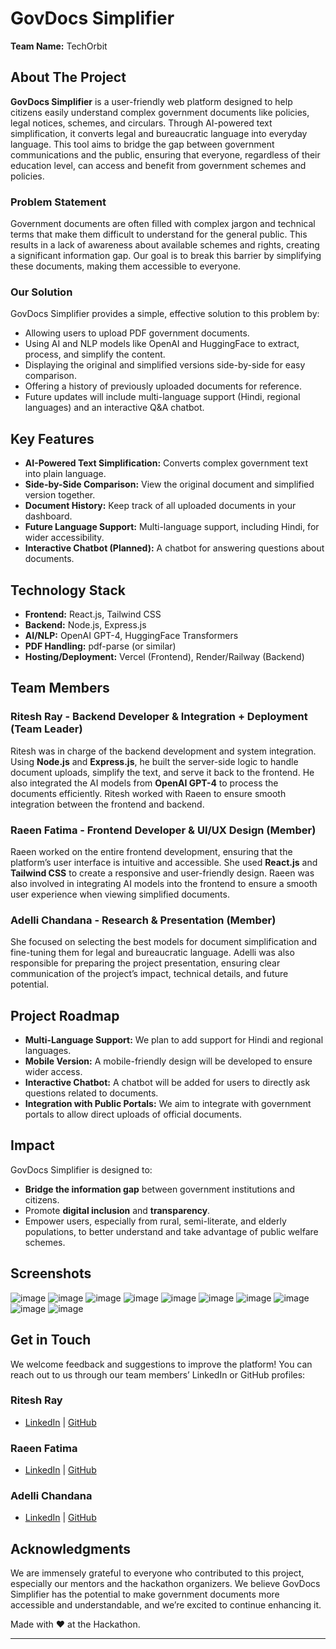 # **GovDocs Simplifier**  
**Team Name:** TechOrbit

## **About The Project**
**GovDocs Simplifier** is a user-friendly web platform designed to help citizens easily understand complex government documents like policies, legal notices, schemes, and circulars. Through AI-powered text simplification, it converts legal and bureaucratic language into everyday language. This tool aims to bridge the gap between government communications and the public, ensuring that everyone, regardless of their education level, can access and benefit from government schemes and policies.

### **Problem Statement**
Government documents are often filled with complex jargon and technical terms that make them difficult to understand for the general public. This results in a lack of awareness about available schemes and rights, creating a significant information gap. Our goal is to break this barrier by simplifying these documents, making them accessible to everyone.

### **Our Solution**
GovDocs Simplifier provides a simple, effective solution to this problem by:
- Allowing users to upload PDF government documents.
- Using AI and NLP models like OpenAI and HuggingFace to extract, process, and simplify the content.
- Displaying the original and simplified versions side-by-side for easy comparison.
- Offering a history of previously uploaded documents for reference.
- Future updates will include multi-language support (Hindi, regional languages) and an interactive Q&A chatbot.

## **Key Features**
- **AI-Powered Text Simplification:** Converts complex government text into plain language.
- **Side-by-Side Comparison:** View the original document and simplified version together.
- **Document History:** Keep track of all uploaded documents in your dashboard.
- **Future Language Support:** Multi-language support, including Hindi, for wider accessibility.
- **Interactive Chatbot (Planned):** A chatbot for answering questions about documents.

## **Technology Stack**
- **Frontend:** React.js, Tailwind CSS
- **Backend:** Node.js, Express.js
- **AI/NLP:** OpenAI GPT-4, HuggingFace Transformers
- **PDF Handling:** pdf-parse (or similar)
- **Hosting/Deployment:** Vercel (Frontend), Render/Railway (Backend)

## **Team Members**

### **Ritesh Ray** - Backend Developer & Integration  + Deployment (Team Leader)
Ritesh was in charge of the backend development and system integration. Using **Node.js** and **Express.js**, he built the server-side logic to handle document uploads, simplify the text, and serve it back to the frontend. He also integrated the AI models from **OpenAI GPT-4**  to process the documents efficiently. Ritesh worked with Raeen to ensure smooth integration between the frontend and backend.

### **Raeen Fatima** - Frontend Developer & UI/UX Design (Member)
Raeen worked on the entire frontend development, ensuring that the platform’s user interface is intuitive and accessible. She used **React.js** and **Tailwind CSS** to create a responsive and user-friendly design. Raeen was also involved in integrating AI models into the frontend to ensure a smooth user experience when viewing simplified documents.

### **Adelli Chandana** - Research & Presentation  (Member)
 She focused on selecting the best models for document simplification and fine-tuning them for legal and bureaucratic language. Adelli was also responsible for preparing the project presentation, ensuring clear communication of the project’s impact, technical details, and future potential.

## **Project Roadmap**
- **Multi-Language Support:** We plan to add support for Hindi and regional languages.
- **Mobile Version:** A mobile-friendly design will be developed to ensure wider access.
- **Interactive Chatbot:** A chatbot will be added for users to directly ask questions related to documents.
- **Integration with Public Portals:** We aim to integrate with government portals to allow direct uploads of official documents.

## **Impact**
GovDocs Simplifier is designed to:
- **Bridge the information gap** between government institutions and citizens.
- Promote **digital inclusion** and **transparency**.
- Empower users, especially from rural, semi-literate, and elderly populations, to better understand and take advantage of public welfare schemes.

## **Screenshots**
![image](https://github.com/user-attachments/assets/2dabe7f1-b4af-4963-a368-94d41b298d6b)
![image](https://github.com/user-attachments/assets/1d94ebc4-aed0-4ec7-ae93-eb5a9caf29cb)
![image](https://github.com/user-attachments/assets/07b19899-e82b-4fa0-a444-1e2d7b7adaf7)
![image](https://github.com/user-attachments/assets/0e83596d-a4ab-498a-abd8-25ab28dbfe9c)
![image](https://github.com/user-attachments/assets/411ab7f2-0760-435f-9201-17f46f30deb4)
![image](https://github.com/user-attachments/assets/bea7a01a-27fc-49ce-bbb7-b90c4c617ace)
![image](https://github.com/user-attachments/assets/dfd14b40-c7bb-45bc-a705-2d510833fc31)
![image](https://github.com/user-attachments/assets/cd299c5f-f5f5-40ed-81aa-ba39c32c3468)
![image](https://github.com/user-attachments/assets/f797a93f-5651-4662-82d9-a3ec44251011)
![image](https://github.com/user-attachments/assets/ab6ee7f9-e621-4a17-92e7-1218bea58494)






## **Get in Touch**
We welcome feedback and suggestions to improve the platform! You can reach out to us through our team members’ LinkedIn or GitHub profiles:

### **Ritesh Ray**  
- [LinkedIn](https://www.linkedin.com/in/ritesh-ray-682056319/) | [GitHub](https://github.com/Thatcoderboy01)

### **Raeen Fatima**  
- [LinkedIn](https://www.linkedin.com/in/raeen-saifi-a8b6172a8/) | [GitHub](https://github.com/raeen-fatima)

### **Adelli Chandana**  
- [LinkedIn](https://www.linkedin.com/in/chandana-adelli-7bb557299/) | [GitHub](https://github.com/Chandana-code113)

## **Acknowledgments**
We are immensely grateful to everyone who contributed to this project, especially our mentors and the hackathon organizers. We believe GovDocs Simplifier has the potential to make government documents more accessible and understandable, and we’re excited to continue enhancing it.


Made with ❤️ at the Hackathon.

---

